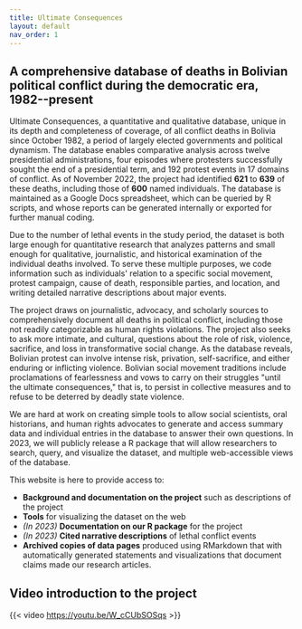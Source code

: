 ```yaml
---
title: Ultimate Consequences
layout: default
nav_order: 1
---
```

## A comprehensive database of deaths in Bolivian political conflict during the democratic era, 1982--present

Ultimate Consequences, a quantitative and qualitative database, unique in its depth and completeness of coverage, of all conflict deaths in Bolivia since October 1982, a period of largely elected governments and political dynamism. The database enables comparative analysis across twelve presidential administrations, four episodes where protesters successfully sought the end of a presidential term, and 192 protest events in 17 domains of conflict. As of November 2022, the project had identified **621** to **639** of these deaths, including those of **600** named individuals. The database is maintained as a Google Docs spreadsheet, which can be queried by R scripts, and whose reports can be generated internally or exported for further manual coding.

Due to the number of lethal events in the study period, the dataset is both large enough for quantitative research that analyzes patterns and small enough for qualitative, journalistic, and historical examination of the individual deaths involved. To serve these multiple purposes, we code information such as individuals' relation to a specific social movement, protest campaign, cause of death, responsible parties, and location, and writing detailed narrative descriptions about major events.

The project draws on journalistic, advocacy, and scholarly sources to comprehensively document all deaths in political conflict, including those not readily categorizable as human rights violations. The project also seeks to ask more intimate, and cultural, questions about the role of risk, violence, sacrifice, and loss in transformative social change. As the database reveals, Bolivian protest can involve intense risk, privation, self-sacrifice, and either enduring or inflicting violence. Bolivian social movement traditions include proclamations of fearlessness and vows to carry on their struggles "until the ultimate consequences," that is, to persist in collective measures and to refuse to be deterred by deadly state violence.

We are hard at work on creating simple tools to allow social scientists, oral historians, and human rights advocates to generate and access summary data and individual entries in the database to answer their own questions. In 2023, we will publicly release a R package that will allow researchers to search, query, and visualize the dataset, and multiple web-accessible views of the database.

This website is here to provide access to:

-   **Background and documentation on the project** such as descriptions of the project
-   **Tools** for visualizing the dataset on the web
-   *(In 2023)* **Documentation on our R package** for the project
-   *(In 2023)* **Cited narrative descriptions** of lethal conflict events
-   **Archived copies of data pages** produced using RMarkdown that with automatically generated statements and visualizations that document claims made our research articles.

## Video introduction to the project

{{< video https://youtu.be/W_cCUbSOSqs >}}

